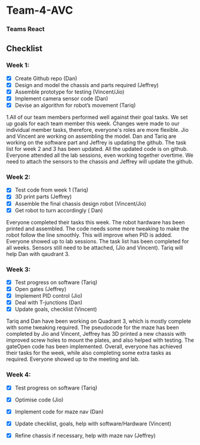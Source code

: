 # Team-4-AVC

### Teams React

## Checklist 

### Week 1: 

- [x] Create Github repo (Dan)
- [x] Design and model the chassis and parts required (Jeffrey)
- [x] Assemble prototype for testing (Vincent/Jio)
- [x] Implement camera sensor code (Dan)
- [x] Devise an algorithm for robot’s movement  (Tariq)

1.All of our team members performed well against their goal tasks. We set up goals for each team member this week. Changes were made to our individual member tasks, therefore, everyone's roles are more flexible. Jio and Vincent are working on assembling the model. Dan and Tariq are working on the software part and Jeffrey is updating the github. The task list for week 2 and 3 has been updated. All the updated code is on github. Everyone attended all the lab sessions, even working together overtime. We need to attach the sensors to the chassis and Jeffrey will update the github.

### Week 2:

- [x] Test code from week 1 (Tariq)
- [x] 3D print parts (Jeffrey)
- [x] Assemble the final chassis design robot (Vincent/Jio)
- [x] Get robot to turn accordingly ( Dan)

Everyone completed their tasks this week. The robot hardware has been printed and assembled. The code needs some more tweaking to make the robot follow the line smoothly. This will improve when PID is added. Everyone showed up to lab sessions. The task list has been completed for all weeks. Sensors still need to be attached, (Jio and Vincent). Tariq will help Dan with qaudrant 3.

### Week 3:

- [x] Test progress on software (Tariq)
- [x] Open gates (Jeffrey)
- [x] Implement PID control (Jio)
- [x] Deal with T-junctions (Dan)
- [x] Update goals, checklist (Vincent)

Tariq and Dan have been working on Quadrant 3, which is mostly complete with some tweaking required. The pseudocode for the maze has been completed by Jio and Vincent, Jeffrey has 3D printed a new chassis with improved screw holes to mount the plates, and also helped with testing. The gateOpen code has been implemented. Overall, everyone has achieved their tasks for the week, while also completing some extra tasks as required. Everyone showed up to the meeting and lab. 

### Week 4:

- [x] Test progress on software (Tariq)
- [x] Optimise code (Jio)
- [x] Implement code for maze nav (Dan)
- [x] Update checklist, goals, help with software/Hardware (Vincent)
- [x] Refine chassis if necessary, help with maze nav (Jeffrey)


